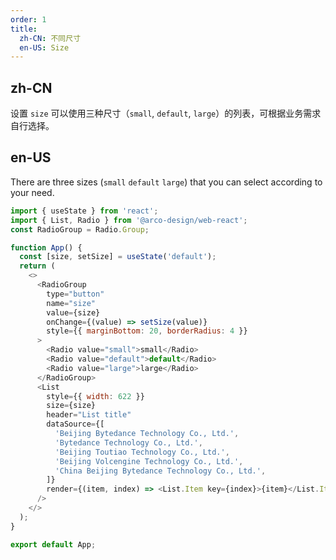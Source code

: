 ```yaml
---
order: 1
title:
  zh-CN: 不同尺寸
  en-US: Size
---
```


## zh-CN

设置 `size` 可以使用三种尺寸（`small`, `default`, `large`）的列表，可根据业务需求自行选择。

## en-US

There are three sizes (`small` `default` `large`) that you can select according to your need.

```js
import { useState } from 'react';
import { List, Radio } from '@arco-design/web-react';
const RadioGroup = Radio.Group;

function App() {
  const [size, setSize] = useState('default');
  return (
    <>
      <RadioGroup
        type="button"
        name="size"
        value={size}
        onChange={(value) => setSize(value)}
        style={{ marginBottom: 20, borderRadius: 4 }}
      >
        <Radio value="small">small</Radio>
        <Radio value="default">default</Radio>
        <Radio value="large">large</Radio>
      </RadioGroup>
      <List
        style={{ width: 622 }}
        size={size}
        header="List title"
        dataSource={[
          'Beijing Bytedance Technology Co., Ltd.',
          'Bytedance Technology Co., Ltd.',
          'Beijing Toutiao Technology Co., Ltd.',
          'Beijing Volcengine Technology Co., Ltd.',
          'China Beijing Bytedance Technology Co., Ltd.',
        ]}
        render={(item, index) => <List.Item key={index}>{item}</List.Item>}
      />
    </>
  );
}

export default App;
```
